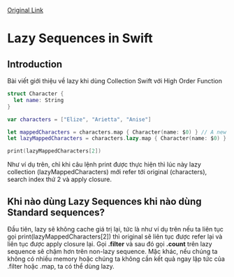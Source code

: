 [Original Link](https://www.andyibanez.com/posts/lazy-sequences-in-swift/)

# Lazy Sequences in Swift
## Introduction
Bài viết giới thiệu về lazy khi dùng Collection Swift với High Order Function
```swift
struct Character {
  let name: String
}

var characters = ["Elize", "Arietta", "Anise"]

let mappedCharacters = characters.map { Character(name: $0) } // A new collection of 3 elements
let lazyMappedCharacters = characters.lazy.map { Character(name: $0) } // This won't execute any code until you need it.

print(lazyMappedCharacters[2])
```
Như ví dụ trên, chỉ khi câu lệnh print được thực hiện thì lúc này lazy collection (lazyMappedCharacters) mới refer tới original (characters), search index thứ 2 và apply closure.

## Khi nào dùng Lazy Sequences khi nào dùng Standard sequences?
Đầu tiên, lazy sẽ không cache giá trị lại, tức là như ví dụ trên nếu ta liên tục gọi print(lazyMappedCharacters[2]) thì original sẽ liên tục được refer lại và liên tục được apply closure lại.
Gọi __.filter__ và sau đó gọi __.count__ trên lazy sequence sẽ chậm hơn trên non-lazy sequence.
Mặc khác, nếu chúng ta không có nhiều memory hoặc chúng ta không cần kết quả ngay lập tức của .filter hoặc .map, ta có thể dùng lazy.
